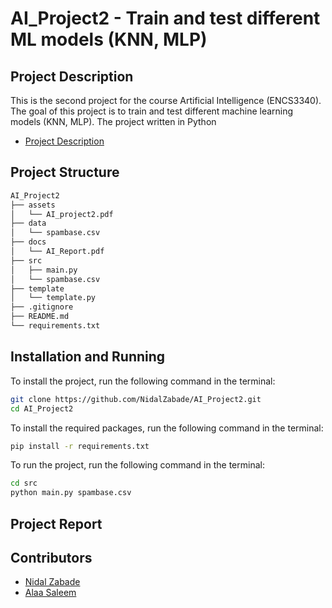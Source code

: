 # AI_Project2 - Train and test different ML models (KNN, MLP)

## Project Description

This is the second project for the course Artificial Intelligence (ENCS3340). The goal of this project is to train and test different machine learning models (KNN, MLP). The project written in Python

- [Project Description](./assets/AI_project2.pdf)

## Project Structure

```bash
AI_Project2
├── assets
│   └── AI_project2.pdf
├── data
│   └── spambase.csv
├── docs
│   └── AI_Report.pdf
├── src
│   ├── main.py
│   └── spambase.csv
├── template
│   └── template.py
├── .gitignore
├── README.md
└── requirements.txt
```

## Installation and Running

To install the project, run the following command in the terminal:

```bash
git clone https://github.com/NidalZabade/AI_Project2.git
cd AI_Project2
```

To install the required packages, run the following command in the terminal:

```bash
pip install -r requirements.txt
```

To run the project, run the following command in the terminal:

```bash
cd src
python main.py spambase.csv
```

## Project Report

## Contributors

- [Nidal Zabade](https://github.com/NidalZabade)
- [Alaa Saleem](https://github.com/alaasaleem)
